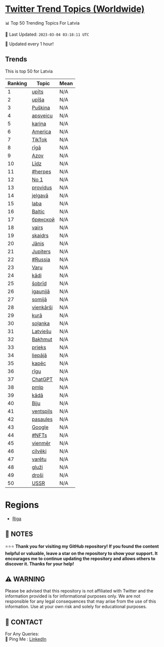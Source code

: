 [Twitter Trend Topics (Worldwide)](https://github.com/ErcinDedeoglu/Twitter-Trend-Topics)
==========


📊 Top 50 Trending Topics For Latvia

📆 Last Updated: `2023-03-04 03:18:11 UTC`

🔧 Updated every 1 hour!


## Trends

This is top 50 for Latvia

| Ranking | Topic | Mean |
| ------- | ------------ | ------------ |
| 1 | [upīts](http://twitter.com/search?q=up%c4%abts) | N/A |
| 2 | [upīša](http://twitter.com/search?q=up%c4%ab%c5%a1a) | N/A |
| 3 | [Puškina](http://twitter.com/search?q=Pu%c5%a1kina) | N/A |
| 4 | [apsveicu](http://twitter.com/search?q=apsveicu) | N/A |
| 5 | [kariņa](http://twitter.com/search?q=kari%c5%86a) | N/A |
| 6 | [America](http://twitter.com/search?q=America) | N/A |
| 7 | [TikTok](http://twitter.com/search?q=TikTok) | N/A |
| 8 | [rīgā](http://twitter.com/search?q=r%c4%abg%c4%81) | N/A |
| 9 | [Azov](http://twitter.com/search?q=Azov) | N/A |
| 10 | [Līdz](http://twitter.com/search?q=L%c4%abdz) | N/A |
| 11 | [#herpes](http://twitter.com/search?q=%23herpes) | N/A |
| 12 | [No 1](http://twitter.com/search?q=No+1) | N/A |
| 13 | [providus](http://twitter.com/search?q=providus) | N/A |
| 14 | [jelgavā](http://twitter.com/search?q=jelgav%c4%81) | N/A |
| 15 | [laba](http://twitter.com/search?q=laba) | N/A |
| 16 | [Baltic](http://twitter.com/search?q=Baltic) | N/A |
| 17 | [брянской](http://twitter.com/search?q=%d0%b1%d1%80%d1%8f%d0%bd%d1%81%d0%ba%d0%be%d0%b9) | N/A |
| 18 | [vairs](http://twitter.com/search?q=vairs) | N/A |
| 19 | [skaidrs](http://twitter.com/search?q=skaidrs) | N/A |
| 20 | [Jānis](http://twitter.com/search?q=J%c4%81nis) | N/A |
| 21 | [Jupiters](http://twitter.com/search?q=Jupiters) | N/A |
| 22 | [#Russia](http://twitter.com/search?q=%23Russia) | N/A |
| 23 | [Varu](http://twitter.com/search?q=Varu) | N/A |
| 24 | [kādi](http://twitter.com/search?q=k%c4%81di) | N/A |
| 25 | [šobrīd](http://twitter.com/search?q=%c5%a1obr%c4%abd) | N/A |
| 26 | [igaunijā](http://twitter.com/search?q=igaunij%c4%81) | N/A |
| 27 | [somijā](http://twitter.com/search?q=somij%c4%81) | N/A |
| 28 | [vienkārši](http://twitter.com/search?q=vienk%c4%81r%c5%a1i) | N/A |
| 29 | [kurā](http://twitter.com/search?q=kur%c4%81) | N/A |
| 30 | [soļanka](http://twitter.com/search?q=so%c4%bcanka) | N/A |
| 31 | [Latviešu](http://twitter.com/search?q=Latvie%c5%a1u) | N/A |
| 32 | [Bakhmut](http://twitter.com/search?q=Bakhmut) | N/A |
| 33 | [prieks](http://twitter.com/search?q=prieks) | N/A |
| 34 | [liepājā](http://twitter.com/search?q=liep%c4%81j%c4%81) | N/A |
| 35 | [kapēc](http://twitter.com/search?q=kap%c4%93c) | N/A |
| 36 | [rīgu](http://twitter.com/search?q=r%c4%abgu) | N/A |
| 37 | [ChatGPT](http://twitter.com/search?q=ChatGPT) | N/A |
| 38 | [pmlp](http://twitter.com/search?q=pmlp) | N/A |
| 39 | [kādā](http://twitter.com/search?q=k%c4%81d%c4%81) | N/A |
| 40 | [Biju](http://twitter.com/search?q=Biju) | N/A |
| 41 | [ventspils](http://twitter.com/search?q=ventspils) | N/A |
| 42 | [pasaules](http://twitter.com/search?q=pasaules) | N/A |
| 43 | [Google](http://twitter.com/search?q=Google) | N/A |
| 44 | [#NFTs](http://twitter.com/search?q=%23NFTs) | N/A |
| 45 | [vienmēr](http://twitter.com/search?q=vienm%c4%93r) | N/A |
| 46 | [cilvēki](http://twitter.com/search?q=cilv%c4%93ki) | N/A |
| 47 | [varētu](http://twitter.com/search?q=var%c4%93tu) | N/A |
| 48 | [gluži](http://twitter.com/search?q=glu%c5%bei) | N/A |
| 49 | [droši](http://twitter.com/search?q=dro%c5%a1i) | N/A |
| 50 | [USSR](http://twitter.com/search?q=USSR) | N/A |



# Regions

* [Riga](</Latvia/Riga.md>)



## 📝 NOTES

⭐⭐⭐ **Thank you for visiting my GitHub repository! If you found the content helpful or valuable, leave a star on the repository to show your support. It encourages me to continue updating the repository and allows others to discover it. Thanks for your help!**


## ⚠️ WARNING

Please be advised that this repository is not affiliated with Twitter and the information provided is for informational purposes only. We are not responsible for any legal consequences that may arise from the use of this information. Use at your own risk and solely for educational purposes.


## 📨 CONTACT

 For Any Queries:  
            🏓 Ping Me : [LinkedIn](https://www.linkedin.com/in/ercindedeoglu/)
